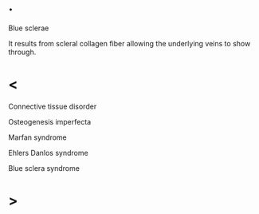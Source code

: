 # .

Blue sclerae

It results from scleral collagen fiber allowing the underlying veins to show through.

# <

Connective tissue disorder

Osteogenesis imperfecta

Marfan syndrome

Ehlers Danlos syndrome

Blue sclera syndrome

# >

